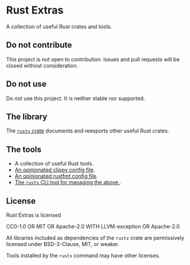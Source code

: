 # Rust Extras

A collection of useful Rust crates and tools.


## Do not contribute

This project is not open to contribution.
Issues and pull requests will be closed without consideration.


## Do not use

Do not use this project.
It is neither stable nor supported.


## The library

The [`rustx` crate](todo)
documents and reexports other useful Rust crates.


## The tools

- A collection of useful Rust tools.
- [An opinionated clippy config file](clippy.toml).
- [An opinionated rustfmt config file](rustfmt.toml).
- [The `rustx` CLI tool for managing the above.](todo).


## License

Rust Extras is licensed

   CC0-1.0 OR MIT OR Apache-2.0 WITH LLVM-exception OR Apache-2.0

All libraries included as dependencies of the `rustx` crate
are permissively licensed under BSD-3-Clause, MIT, or weaker.

Tools installed by the `rustx` command may have other licenses.
